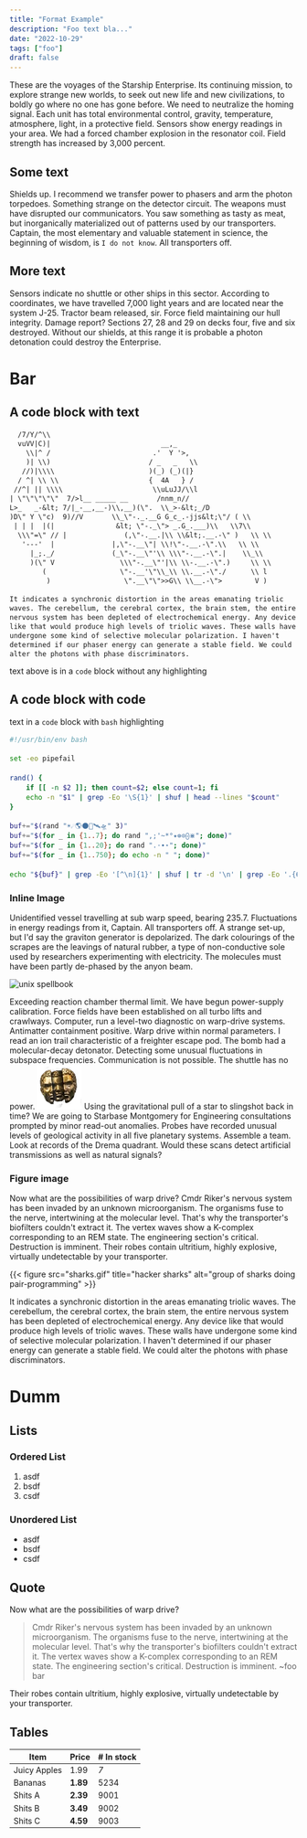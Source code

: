 ```yaml
---
title: "Format Example"
description: "Foo text bla..."
date: "2022-10-29"
tags: ["foo"]
draft: false
---
```


These are the voyages of the Starship Enterprise. Its continuing mission, to explore strange new worlds, to seek out new
life and new civilizations, to boldly go where no one has gone before. We need to neutralize the homing signal. Each
unit has total environmental control, gravity, temperature, atmosphere, light, in a protective field. Sensors show
energy readings in your area. We had a forced chamber explosion in the resonator coil. Field strength has increased by
3,000 percent.

## Some text

Shields up. I recommend we transfer power to phasers and arm the photon torpedoes. Something strange on the detector
circuit. The weapons must have disrupted our communicators. You saw something as tasty as meat, but inorganically
materialized out of patterns used by our transporters. Captain, the most elementary and valuable statement in science,
the beginning of wisdom, is `I do not know`. All transporters off.

## More text

Sensors indicate no shuttle or other ships in this sector. According to coordinates, we have travelled 7,000 light years
and are located near the system J-25. Tractor beam released, sir. Force field maintaining our hull integrity. Damage
report? Sections 27, 28 and 29 on decks four, five and six destroyed. Without our shields, at this range it is probable
a photon detonation could destroy the Enterprise.

# Bar

## A code block with text

```
  /7/Y/^\\
  vuVV|C)|                           __,_
    \\|^ /                         .'  Y '>,
    )| \\)                        / _   _   \\
   //)|\\\\                       )(_) (_)(|}
  / ^| \\ \\                      {  4A   } /
 //^| || \\\\                      \\uLuJJ/\\l
| \"\"\"\"\"  7/>l__ _____ __       /nnm_n//
L>_   _-&lt; 7/|_-__,__-)\\,__)(\".  \\_>-&lt;_/D
)D\" Y \"c)  9)//V       \\_\"-._.__G G_c_.-jjs&lt;\"/ ( \\
 | | |  |(|               &lt; \"-._\"> _.G_.___)\\   \\7\\
  \\\"=\" // |              (,\"-.__.|\\ \\&lt;.__.-\" )   \\ \\
   '---'  |              |,\"-.__\"| \\!\"-.__.-\".\\   \\ \\
     |_;._/              (_\"-.__\"'\\ \\\"-.__.-\".|    \\_\\
     )(\" V                \\\"-.__\"'|\\ \\-.__.-\".)     \\ \\
        (                  \"-.__'\"\\_\\ \\.__.-\"./      \\ l
         )                  \".__\"\">>G\\ \\__.-\">        V )

It indicates a synchronic distortion in the areas emanating triolic waves. The cerebellum, the cerebral cortex, the brain stem, the entire nervous system has been depleted of electrochemical energy. Any device like that would produce high levels of triolic waves. These walls have undergone some kind of selective molecular polarization. I haven't determined if our phaser energy can generate a stable field. We could alter the photons with phase discriminators.
```

text above is in a `code` block without any highlighting

## A code block with code

text in a `code` block with `bash` highlighting

```bash
#!/usr/bin/env bash

set -eo pipefail

rand() {
    if [[ -n $2 ]]; then count=$2; else count=1; fi
    echo -n "$1" | grep -Eo '\S{1}' | shuf | head --lines "$count"
}

buf+="$(rand "☀☄🌎🌑🚀🛰🛸" 3)"
buf+="$(for _ in {1..7}; do rand ",;'~*°✦⊚⊙⨀⋇"; done)"
buf+="$(for _ in {1..20}; do rand ".⋅∙⋆"; done)"
buf+="$(for _ in {1..750}; do echo -n " "; done)"

echo "${buf}" | grep -Eo '[^\n]{1}' | shuf | tr -d '\n' | grep -Eo '.{60}'
```

### Inline Image

Unidentified vessel travelling at sub warp speed, bearing 235.7. Fluctuations in energy readings from it, Captain. All
transporters off. A strange set-up, but I'd say the graviton generator is depolarized. The dark colourings of the
scrapes are the leavings of natural rubber, a type of non-conductive sole used by researchers experimenting with
electricity. The molecules must have been partly de-phased by the anyon beam.

![unix spellbook](/man.gif)

Exceeding reaction chamber thermal limit. We have begun power-supply calibration. Force fields have been established on
all turbo lifts and crawlways. Computer, run a level-two diagnostic on warp-drive systems. Antimatter containment
positive. Warp drive within normal parameters. I read an ion trail characteristic of a freighter escape pod. The bomb
had a molecular-decay detonator. Detecting some unusual fluctuations in subspace frequencies. Communication is not
possible. The shuttle has no power. ![inline image](poe_chaos.webp) Using the gravitational pull of a star to slingshot
back in time? We are going to Starbase Montgomery for Engineering consultations prompted by minor read-out anomalies.
Probes have recorded unusual levels of geological activity in all five planetary systems. Assemble a team. Look at
records of the Drema quadrant. Would these scans detect artificial transmissions as well as natural signals?

### Figure image

Now what are the possibilities of warp drive? Cmdr Riker's nervous system has been invaded by an unknown microorganism.
The organisms fuse to the nerve, intertwining at the molecular level. That's why the transporter's biofilters couldn't
extract it. The vertex waves show a K-complex corresponding to an REM state. The engineering section's critical.
Destruction is imminent. Their robes contain ultritium, highly explosive, virtually undetectable by your transporter.

{{< figure src="sharks.gif" title="hacker sharks" alt="group of sharks doing pair-programming" >}}

It indicates a synchronic distortion in the areas emanating triolic waves. The cerebellum, the cerebral cortex, the
brain stem, the entire nervous system has been depleted of electrochemical energy. Any device like that would produce
high levels of triolic waves. These walls have undergone some kind of selective molecular polarization. I haven't
determined if our phaser energy can generate a stable field. We could alter the photons with phase discriminators.

# Dumm

## Lists

### Ordered List

1. asdf
2. bsdf
3. csdf

### Unordered List

- asdf
- bsdf
- csdf

## Quote

Now what are the possibilities of warp drive?

> Cmdr Riker's nervous system has been invaded by an unknown microorganism. The organisms fuse to the nerve,
> intertwining at the molecular level. That's why the transporter's biofilters couldn't extract it. The vertex waves
> show
> a K-complex corresponding to an REM state. The engineering section's critical. Destruction is imminent. ~foo bar

Their robes contain ultritium, highly explosive, virtually undetectable by your transporter.

## Tables

| Item         | Price    | # In stock |
|--------------|----------|------------|
| Juicy Apples | 1.99     | *7*        |
| Bananas      | **1.89** | 5234       |
| Shits A      | **2.39** | 9001       |
| Shits B      | **3.49** | 9002       |
| Shits C      | **4.59** | 9003       |
